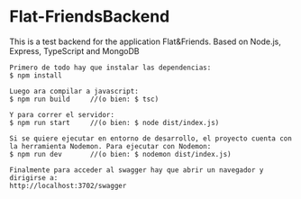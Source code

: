 # Flat-FriendsBackend
This is a test backend for the application Flat&amp;Friends. Based on Node.js, Express, TypeScript and MongoDB

~~~
Primero de todo hay que instalar las dependencias: 
$ npm install

Luego ara compilar a javascript: 
$ npm run build     //(o bien: $ tsc)

Y para correr el servidor: 
$ npm run start     //(o bien: $ node dist/index.js) 

Si se quiere ejecutar en entorno de desarrollo, el proyecto cuenta con la herramienta Nodemon. Para ejecutar con Nodemon:
$ npm run dev       //(o bien: $ nodemon dist/index.js)

Finalmente para acceder al swagger hay que abrir un navegador y dirigirse a:
http://localhost:3702/swagger
~~~

